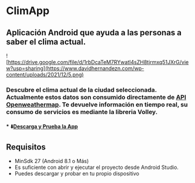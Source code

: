 # ClimApp
## Aplicación Android que ayuda a las personas a saber el clima actual.

![https://drive.google.com/file/d/1rbDcaTeM7RYwatI4sZH8tjrmxq51JXrG/view?usp=sharing](https://www.davidhernandezn.com/wp-content/uploads/2021/12/5.png)

### Descubre el clima actual de la ciudad seleccionada. Actualmente estos datos son consumido directamente de [API Openweathermap](https://openweathermap.org/). Te devuelve información en tiempo real, su consumo de servicios es mediante la libreria Volley.
#### * ⬇️[Descarga y Prueba la App](https://drive.google.com/file/d/1rbDcaTeM7RYwatI4sZH8tjrmxq51JXrG/view?usp=sharing)


## Requisitos
* MinSdk 27 (Android 8.1 o Más)
* Es suficiente con abrir y ejecutar el proyecto desde Android Studio.
* Puedes descargar y probar en tu propio dispositivo

